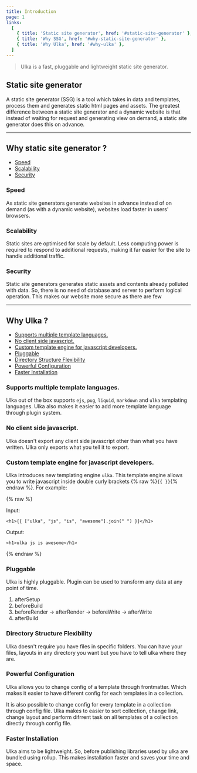 ```yaml
---
title: Introduction
page: 1
links:
  [
    { title: 'Static site generator', href: '#static-site-generator' },
    { title: 'Why SSG', href: '#why-static-site-generator' },
    { title: 'Why Ulka', href: '#why-ulka' },
  ]
---
```


> Ulka is a fast, pluggable and lightweight static site generator.

## Static site generator

A static site generator (SSG) is a tool which takes in data and templates, process them and generates static html pages and assets. The greatest difference between a static site generator and a dynamic website is that instead of waiting for request and generating view on demand, a static site generator does this on advance.

<hr />

## Why static site generator ?

- [Speed](#speed)
- [Scalability](#scalability)
- [Security](#security)

### Speed

As static site generators generate websites in advance instead of on demand (as with a dynamic website), websites load faster in users' browsers.

### Scalability

Static sites are optimised for scale by default. Less computing power is required to respond to additional requests, making it far easier for the site to handle additional traffic.

### Security

Static site generators generates static assets and contents already polluted with data. So, there is no need of database and server to perform logical operation. This makes our website more secure as there are few

<hr />

## Why Ulka ?

- [Supports multiple template languages.](#supports-multiple-template-languages)
- [No client side javascript.](#no-client-side-javascript)
- [Custom template engine for javascript developers.](#custom-template-engine-for-javascript-developers)
- [Pluggable](#pluggable)
- [Directory Structure Flexibility](#directory-structure-flexibility)
- [Powerful Configuration](#powerful-configuration)
- [Faster Installation](#faster-installation)

### Supports multiple template languages.

Ulka out of the box supports `ejs`, `pug`, `liquid`, `markdown` and `ulka` templating languages. Ulka also makes it easier to add more template language through plugin system.

### No client side javascript.

Ulka doesn't export any client side javascript other than what you have written. Ulka only exports what you tell it to export.

### Custom template engine for javascript developers.

Ulka introduces new templating engine `ulka`. This template engine allows you to write javascript inside double curly brackets {% raw %}`{{ }}`{% endraw %}. For example:

{% raw %}

Input:

```ulka
<h1>{{ ["ulka", "js", "is", "awesome"].join(" ") }}</h1>
```

Output:

```ulka
<h1>ulka js is awesome</h1>
```

{% endraw %}

### Pluggable

Ulka is highly pluggable. Plugin can be used to transform any data at any point of time.

1. afterSetup
1. beforeBuild
1. beforeRender -> afterRender -> beforeWrite -> afterWrite
1. afterBuild

### Directory Structure Flexibility

Ulka doesn't require you have files in specific folders. You can have your files, layouts in any directory you want but you have to tell ulka where they are.

### Powerful Configuration

Ulka allows you to change config of a template through frontmatter. Which makes it easier to have different config for each templates in a collection.

It is also possible to change config for every template in a collection through config file. Ulka makes to easier to sort collection, change link, change layout and perform difrrent task on all templates of a collection directly through config file.

### Faster Installation

Ulka aims to be lightweight. So, before publishing libraries used by ulka are bundled using rollup. This makes installation faster and saves your time and space.
